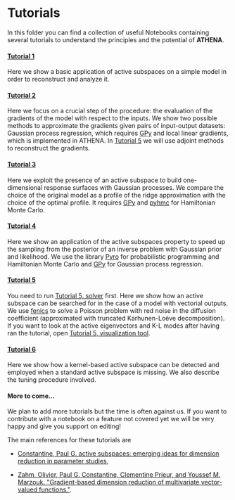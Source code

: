 # Tutorials

In this folder you can find a collection of useful Notebooks containing several tutorials to understand the principles and the potential of **ATHENA**.

#### [Tutorial 1](01_intro.ipynb)
Here we show a basic application of active subspaces on a simple model in order to reconstruct and analyze it.

#### [Tutorial 2](02_gradients_evaluation.ipynb)
Here we focus on a crucial step of the procedure: the evaluation of the gradients of the model with respect to the inputs. We show two possible methods to approximate the gradients given pairs of input-output datasets: Gaussian process regression, which requires [GPy](https://github.com/SheffieldML/GPy) and local linear gradients, which is implemented in ATHENA. In [Tutorial 5](05_SPDE_on_athena_vectorial_AS.ipynb) we will use adjoint methods to reconstruct the gradients.

#### [Tutorial 3](03_response_surfaces.ipynb)
Here we exploit the presence of an active subspace to build one-dimensional response surfaces with Gaussian
processes. We compare the choice of the original model as a profile of the ridge approximation with the choice of the optimal profile. It requires [GPy](https://github.com/SheffieldML/GPy) and [pyhmc](https://github.com/rmcgibbo/pyhmc) for Hamiltonian Monte Carlo.

#### [Tutorial 4](04_inverse_problems.ipynb)
Here we show an application of the active subspaces property to speed up the sampling from the posterior of an inverse problem with Gaussian prior and likelihood. We use the library [Pyro](https://pyro.ai/) for probabilistic programming and Hamiltonian Monte Carlo and [GPy](https://github.com/SheffieldML/GPy) for Gaussian process regression.

#### [Tutorial 5](05_SPDE_on_athena_vectorial_AS.ipynb)
You need to run [Tutorial 5, solver](05_SPDE_on_fenics_solver.ipynb) first. Here we show how an
active subspace can be searched for in the case of a model with vectorial outputs. We use [fenics](https://fenicsproject.org/) to solve a Poisson problem with red noise in the diffusion coefficient (approximated with truncated Karhunen-Loève decomposition). If you want to look at the active eigenvectors and K-L modes after having ran the tutorial, open [Tutorial 5, visualization tool](05_SPDE_on_fenics_modes.ipynb).

#### [Tutorial 6](06_kernel-basaed_AS.ipynb)
Here we show how a kernel-based active subspace can be detected and employed
when a standard active subspace is missing. We also describe the tuning
procedure involved.

#### More to come...
We plan to add more tutorials but the time is often against us. If you want to contribute with a notebook on a feature not covered yet we will be very happy and give you support on editing!

The main references for these tutorials are

* [Constantine, Paul G. active subspaces: emerging ideas for dimension reduction in parameter studies](https://doi.org/10.1137/1.9781611973860),

* [Zahm, Olivier, Paul G. Constantine, Clementine Prieur, and Youssef M. Marzouk. "Gradient-based dimension reduction of multivariate vector-valued functions."](https://epubs.siam.org/doi/pdf/10.1137/18M1221837).
